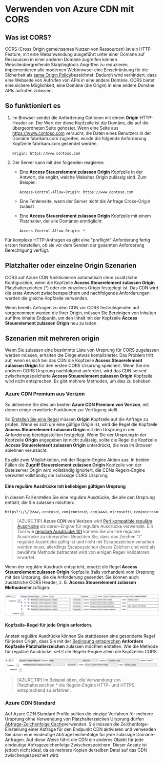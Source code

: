 <properties
    pageTitle="Verwenden von Azure CDN mit CORS | Microsoft Azure"
    description="Erfahren Sie, wie die Azure Content Delivery Network (CDN) zu mit Cross-Origin Ressource freigeben (CORS) verwenden."
    services="cdn"
    documentationCenter=""
    authors="camsoper"
    manager="erikre"
    editor=""/>

<tags
    ms.service="cdn"
    ms.workload="tbd"
    ms.tgt_pltfrm="na"
    ms.devlang="na"
    ms.topic="article"
    ms.date="09/30/2016"
    ms.author="casoper"/>
    
# <a name="using-azure-cdn-with-cors"></a>Verwenden von Azure CDN mit CORS     

## <a name="what-is-cors"></a>Was ist CORS?

CORS (Cross Origin gemeinsames Nutzen von Ressourcen) ist ein HTTP-Feature, mit eine Webanwendung ausgeführt unter einer Domäne auf Ressourcen in einer anderen Domäne zugreifen können. Websiteübergreifende Skriptingtools Angriffen zu reduzieren, implementieren alle modernen Webbrowser eine Einschränkung für die Sicherheit als [same Origin Policy](http://www.w3.org/Security/wiki/Same_Origin_Policy)bezeichnet.  Dadurch wird verhindert, dass eine Webseite von Aufrufen von APIs in eine andere Domäne.  CORS bietet eine sichere Möglichkeit, eine Domäne (die Origin) in eine andere Domäne APIs aufrufen zulassen.
 
## <a name="how-it-works"></a>So funktioniert es
1.  Im Browser sendet die Anforderung Optionen mit einem **Origin** HTTP-Header an. Der Wert der diese Kopfzeile ist die Domäne, die auf die übergeordneten Seite gehostet. Wenn eine Seite aus https://www.contoso.com versucht, die Daten eines Benutzers in der Domäne fabrikam.com zugreifen, würde die folgende Anforderung Kopfzeile fabrikam.com gesendet werden: 
    
    `Origin: https://www.contoso.com`
 
2.  Der Server kann mit den folgenden reagieren:
    - Eine **Access Steuerelement zulassen Origin** Kopfzeile in der Antwort, die angibt, welche Websites Origin zulässig sind. Zum Beispiel:
        
        `Access-Control-Allow-Origin: https://www.contoso.com`
        
    - Eine Fehlerseite, wenn der Server nicht die Anfrage Cross-Origin zulässt
    - Eine **Access Steuerelement zulassen Origin** Kopfzeile mit einem Platzhalter, der alle Domänen ermöglicht:
        
        `Access-Control-Allow-Origin: *`
 
Für komplexe HTTP-Anfragen es gibt eine "preflight" Anforderung fertig ersten feststellen, ob sie vor dem Senden der gesamten Anforderung Berechtigung verfügt.
 
## <a name="wildcard-or-single-origin-scenarios"></a>Platzhalter oder einzelne Origin Szenarien

CORS auf Azure CDN funktionieren automatisch ohne zusätzliche Konfiguration, wenn die Kopfzeile **Access Steuerelement zulassen Origin** Platzhalterzeichen (*) oder ein einzelnes Origin festgelegt ist.  Das CDN wird die erste Antwort zwischenspeichern und nachfolgende Anforderungen werden die gleiche Kopfzeile verwenden.
 
Wenn bereits Anfragen zu dem CDN vor CORS festzulegenden auf vorgenommen wurden die Ihrer Origin, müssen Sie Bereinigen von Inhalten auf Ihre Inhalte Endpunkt, um den Inhalt mit der Kopfzeile **Access Steuerelement zulassen Origin** neu zu laden.
 
## <a name="multiple-origin-scenarios"></a>Szenarien mit mehreren origin

Wenn Sie zulassen eine bestimmte Liste von Ursprung für CORS zugelassen werden müssen, erhalten die Dinge etwas komplizierter. Das Problem tritt auf, wenn es sich bei das CDN die Kopfzeile **Access Steuerelement zulassen Origin** für den ersten CORS Ursprung speichert.  Wenn Sie ein anderen CORS Ursprung nachfolgend anfordert, wird das CDN served zwischengespeicherte **Access Steuerelement zulassen Origin** Kopfzeile wird nicht entsprechen.  Es gibt mehrere Methoden, um dies zu beheben.
 
### <a name="azure-cdn-premium-from-verizon"></a>Azure CDN Premium aus Verizon

So aktivieren Sie dies am besten **Azure CDN Premium von Verizon**, mit denen einige erweiterte Funktionen zur Verfügung stellt. 
 
So [Erstellen Sie eine Regel](cdn-rules-engine.md) müssen **Origin** Kopfzeile auf die Anfrage zu prüfen.  Wenn es sich um eine gültige Origin ist, wird die Regel die Kopfzeile **Access Steuerelement zulassen Origin** mit den Ursprung in der Anforderung bereitgestellten festgelegt.  Wenn Sie der Ursprung in der Kopfzeile **Origin** angegeben ist nicht zulässig, sollte die Regel die Kopfzeile **Access Steuerelement zulassen Origin** unterdrückt, die was im Browser ablehnen verursacht. 
 
Es gibt zwei Möglichkeiten, mit der Regeln-Engine Aktion aus.  In beiden Fällen die **Zugriff Steuerelement zulassen Origin** Kopfzeile von der Dateiserver Origin wird vollständig ignoriert, die CDNs Regeln-Engine verwaltet vollständig die zulässige CORS Ursprung.

#### <a name="one-regular-expression-with-all-valid-origins"></a>Eine reguläre Ausdrücke mit beliebigen gültigen Ursprung
 
In diesem Fall erstellen Sie eine reguläre Ausdrücke, die alle den Ursprung enthält, die Sie zulassen möchten: 

    https?:\/\/(www\.contoso\.com|contoso\.com|www\.microsoft\.com|microsoft.com\.com)$
 
> [AZURE.TIP] **Azure CDN von Verizon** wird [Perl kompatible reguläre Ausdrücke](http://pcre.org/) als deren-Engine für reguläre Ausdrücke verwendet.  Ein Tool wie [reguläre Ausdrücke 101](https://regex101.com/) können Sie um Ihre reguläre Ausdrücke zu überprüfen.  Beachten Sie, dass das Zeichen "/" reguläre Ausdrücke gültig ist und nicht mit Escapezeichen versehen werden muss, allerdings Escapezeichen dieses Zeichen und wird als bewährte Methode betrachtet wird von einigen Regex Validatoren erwartet.

Wenn der reguläre Ausdruck entspricht, ersetzt die Regel **Access Steuerelement zulassen Origin** Kopfzeile (falls vorhanden) vom Ursprung mit den Ursprung, die die Anforderung gesendet.  Sie können auch zusätzliche CORS Header, z. B. **Access Steuerelement zulassen Methoden**hinzufügen.

![Beispiel für Regeln mit reguläre Ausdrücke](./media/cdn-cors/cdn-cors-regex.png)
 
#### <a name="request-header-rule-for-each-origin"></a>Kopfzeile-Regel für jede Origin anfordern.

Anstatt reguläre Ausdrücke können Sie stattdessen eine gesonderte Regel für jeden Origin, dass Sie mit der [Bedingung entsprechen](https://msdn.microsoft.com/library/mt757336.aspx#Anchor_1) **Anfordern Kopfzeile Platzhalterzeichen** zulassen möchten erstellen. Wie die Methode für reguläre Ausdrücke, setzt die Regeln-Engine allein die Kopfzeilen CORS. 
  
![Regeln Beispiel ohne reguläre Ausdrücke](./media/cdn-cors/cdn-cors-no-regex.png)

> [AZURE.TIP] Im Beispiel oben, die Verwendung von Platzhalterzeichen * die Regeln-Engine HTTP- und HTTPS entsprechend zu erfahren.
 
### <a name="azure-cdn-standard"></a>Azure CDN Standard

Auf Azure CDN Standard Profile sollten die einzige Verfahren für mehrere Ursprung ohne Verwendung von Platzhalterzeichen Ursprung dürfen [Abfrage-Zeichenfolge Cache](cdn-query-string.md)verwenden.  Sie müssen die Zeichenfolge-Einstellung einer Abfrage für den Endpunkt CDN aktivieren und verwenden Sie dann eine eindeutige Abfragezeichenfolge für jede zulässige Domäne-Anfragen. Auf diese Weise führt die CDN ein anderes Objekt für jede eindeutige Abfragezeichenfolge Zwischenspeichern. Dieser Ansatz ist jedoch nicht ideal, da es mehrere Kopien derselben Datei auf das CDN zwischengespeichert wird.  

